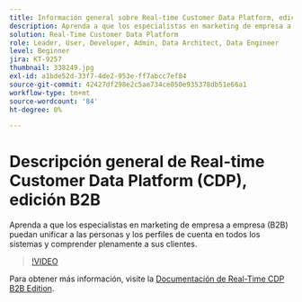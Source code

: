 ```yaml
---
title: Información general sobre Real-time Customer Data Platform, edición B2B
description: Aprenda a que los especialistas en marketing de empresa a empresa (B2B) puedan unificar a las personas y los perfiles de cuenta en todos los sistemas y comprender plenamente a sus clientes.
solution: Real-Time Customer Data Platform
role: Leader, User, Developer, Admin, Data Architect, Data Engineer
level: Beginner
jira: KT-9257
thumbnail: 338249.jpg
exl-id: a1bde52d-33f7-4de2-953e-ff7abcc7ef84
source-git-commit: 42427df298e2c5ae734ce050e935378db51e66a1
workflow-type: tm+mt
source-wordcount: '84'
ht-degree: 0%

---
```


# Descripción general de Real-time Customer Data Platform (CDP), edición B2B

Aprenda a que los especialistas en marketing de empresa a empresa (B2B) puedan unificar a las personas y los perfiles de cuenta en todos los sistemas y comprender plenamente a sus clientes.

>[!VIDEO](https://video.tv.adobe.com/v/338249?quality=12&learn=on)

Para obtener más información, visite la [Documentación de Real-Time CDP B2B Edition](https://experienceleague.adobe.com/docs/experience-platform/rtcdp/b2b-overview.html).
